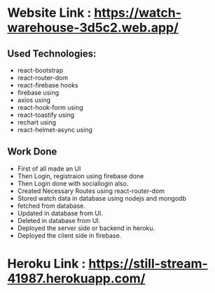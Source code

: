 # Website Link : https://watch-warehouse-3d5c2.web.app/

## Used Technologies:

- react-bootstrap
- react-router-dom
- react-firebase hooks
- firebase using
- axios using
- react-hook-form using
- react-toastify using
- rechart using
- react-helmet-async using

## Work Done

- First of all made an UI
- Then Login, registraion using firebase done
- Then Login done with sociallogin also.
- Created Necessary Routes using react-router-dom
- Stored watch data in database using nodejs and mongodb
- fetched from database.
- Updated in database from UI.
- Deleted in database from UI.
- Deployed the server side or backend in heroku.
- Deployed the client side in firebase.

# Heroku Link : https://still-stream-41987.herokuapp.com/

